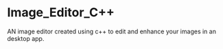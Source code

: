 # Image_Editor_C++

AN image editor created using c++ to edit and enhance your images in an desktop app.
